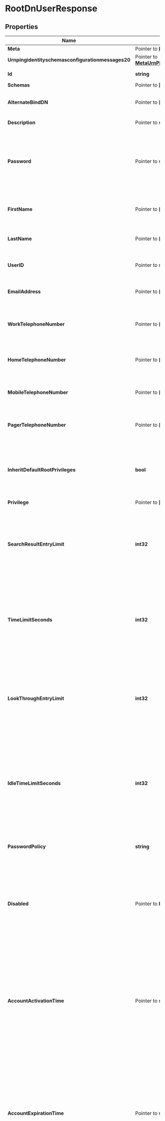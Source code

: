 # RootDnUserResponse

## Properties

Name | Type | Description | Notes
------------ | ------------- | ------------- | -------------
**Meta** | Pointer to [**MetaMeta**](MetaMeta.md) |  | [optional] 
**Urnpingidentityschemasconfigurationmessages20** | Pointer to [**MetaUrnPingidentitySchemasConfigurationMessages20**](MetaUrnPingidentitySchemasConfigurationMessages20.md) |  | [optional] 
**Id** | **string** | Name of the Root DN User | 
**Schemas** | Pointer to [**[]EnumrootDnUserSchemaUrn**](EnumrootDnUserSchemaUrn.md) |  | [optional] 
**AlternateBindDN** | Pointer to **[]string** | Specifies one or more alternate DNs that can be used to bind to the server as this User. | [optional] 
**Description** | Pointer to **string** | A description for this User. | [optional] 
**Password** | Pointer to **string** | Specifies the user&#39;s password. This is stored in the userPassword LDAP attribute. To set a pre-hashed value, the account making the change must have the bypass-pw-policy privilege. | [optional] 
**FirstName** | Pointer to **[]string** | Specifies the user&#39;s first name. This is stored in the givenName LDAP attribute. | [optional] 
**LastName** | Pointer to **[]string** | Specifies the user&#39;s last name. This is stored in the sn LDAP attribute. | [optional] 
**UserID** | Pointer to **string** | Specifies the user&#39;s user ID. This is stored in the uid LDAP attribute. | [optional] 
**EmailAddress** | Pointer to **[]string** | Specifies the user&#39;s email address. This is stored in the mail LDAP attribute. | [optional] 
**WorkTelephoneNumber** | Pointer to **[]string** | Specifies the user&#39;s work telephone number. This is stored in the telephoneNumber LDAP attribute. | [optional] 
**HomeTelephoneNumber** | Pointer to **[]string** | Specifies the user&#39;s home telephone number. This is stored in the homePhone LDAP attribute. | [optional] 
**MobileTelephoneNumber** | Pointer to **[]string** | Specifies the user&#39;s mobile telephone number. This is stored in the mobile LDAP attribute. | [optional] 
**PagerTelephoneNumber** | Pointer to **[]string** | Specifies the user&#39;s pager telephone number. This is stored in the pager LDAP attribute. | [optional] 
**InheritDefaultRootPrivileges** | **bool** | Indicates whether this User should be automatically granted the set of privileges defined in the default-root-privilege-name property of the Root DN configuration object. | 
**Privilege** | Pointer to [**[]EnumrootDnUserPrivilegeProp**](EnumrootDnUserPrivilegeProp.md) |  | [optional] 
**SearchResultEntryLimit** | **int32** | Specifies the maximum number of entries that the server may return to the user in response to any single search request. A value of 0 indicates no limit should be enforced. This is stored in the ds-rlim-size-limit LDAP attribute. | 
**TimeLimitSeconds** | **int32** | Specifies the maximum length of time (in seconds) that the server may spend processing any single search request. A value of 0 indicates no limit should be enforced. This is stored in the ds-rlim-time-limit LDAP attribute. | 
**LookThroughEntryLimit** | **int32** | Specifies the maximum number of candidate entries that the server may examine in the course of processing any single search request. A value of 0 indicates no limit should be enforced. This is stored in the ds-rlim-lookthrough-limit LDAP attribute. | 
**IdleTimeLimitSeconds** | **int32** | Specifies the maximum length of time (in seconds) that a connection authenticated as this user may remain established without issuing any requests. A value of 0 indicates no limit should be enforced. This is stored in the ds-rlim-idle-time-limit LDAP attribute. | 
**PasswordPolicy** | **string** | Specifies the password policy for the user. This is stored in the ds-pwp-password-policy-dn LDAP attribute. | 
**Disabled** | Pointer to **bool** | Specifies whether the root user account should be disabled. A disabled account is not permitted to authenticate, nor can it be used as an authorization identity. This is stored in the ds-pwp-account-disabled LDAP attribute. | [optional] 
**AccountActivationTime** | Pointer to **string** | Specifies the time, in generalized time format (e.g., &#39;20160101070000Z&#39;), that the root user account should become active. If an activation time is specified, the user will not be permitted to authenticate, nor can the account be used as an authorization identity, until the activation time has arrived. This is stored in the ds-pwp-account-activation-time LDAP attribute. | [optional] 
**AccountExpirationTime** | Pointer to **string** | Specifies the time, in generalized time format (e.g., &#39;20240101070000Z&#39;), that the root user account should expire. If an expiration time is specified, the user will not be permitted to authenticate, nor can the account be used as an authorization identity, after this time has passed. This is stored in the ds-pwp-account-expiration-time LDAP attribute. | [optional] 
**RequireSecureAuthentication** | **bool** | Indicates whether this User must authenticate in a secure manner. When set to \&quot;true\&quot;, the User will only be allowed to authenticate over a secure connection or using a mechanism that does not expose user credentials (e.g., the CRAM-MD5, DIGEST-MD5, and GSSAPI SASL mechanisms). | 
**RequireSecureConnections** | **bool** | Indicates whether this User must be required to communicate with the server over a secure connection. When set to \&quot;true\&quot;, the User will only be allowed to communicate with the server over a secure connection (i.e., using TLS or the StartTLS extended operation). | 
**AllowedAuthenticationType** | Pointer to **[]string** | Indicates that User should only be allowed to authenticate in certain ways. Allowed values include \&quot;simple\&quot; (to indicate that the user should be allowed to bind using simple authentication) or \&quot;sasl {mech}\&quot; (to indicate that the user should be allowed to bind using the specified SASL mechanism, like \&quot;sasl PLAIN\&quot;). The list of available SASL mechanisms can be retrieved by running \&quot;dsconfig --advanced list-sasl-mechanism-handlers\&quot;. | [optional] 
**AllowedAuthenticationIPAddress** | Pointer to **[]string** | An IPv4 or IPv6 address mask that controls the set of IP addresses from which this User can authenticate to the server. For instance a value of 127.0.0.1 (or ::1 in IPv6) would restricted access only to localhost connections, whereas 10.6.1.* would restrict access to servers on the 10.6.1.* subnet. | [optional] 
**PreferredOTPDeliveryMechanism** | Pointer to **[]string** | Overrides the default settings for the mechanisms (e.g., email or SMS) that are used to deliver one time passwords to Users. | [optional] 
**IsProxyable** | Pointer to [**EnumrootDnUserIsProxyableProp**](EnumrootDnUserIsProxyableProp.md) |  | [optional] 
**IsProxyableByDN** | Pointer to **[]string** | Specifies the DNs of accounts that can proxy as this User using the proxied authorization v1 or v2 control, the intermediate client control, or a SASL mechanism that allows specifying an alternate authorization identity. This property is only applicable if is-proxyable is set to \&quot;allowed\&quot; or \&quot;required\&quot;. | [optional] 
**IsProxyableByGroup** | Pointer to **[]string** | Specifies the DNs of groups whose members can proxy as this User using the proxied authorization v1 or v2 control, the intermediate client control, or a SASL mechanism that allows specifying an alternate authorization identity. This property is only applicable if is-proxyable is set to \&quot;allowed\&quot; or \&quot;required\&quot;. | [optional] 
**IsProxyableByURL** | Pointer to **[]string** | Specifies LDAP URLs of accounts that can proxy as this User using the proxied authorization v1 or v2 control, the intermediate client control, or a SASL mechanism that allows specifying an alternate authorization identity. This property is only applicable if is-proxyable is set to \&quot;allowed\&quot; or \&quot;required\&quot;. | [optional] 
**MayProxyAsDN** | Pointer to **[]string** | This restricts the set of accounts that this User can proxy as to entries with the specified DNs. | [optional] 
**MayProxyAsGroup** | Pointer to **[]string** | This restricts the set of accounts that this User can proxy as to entries that are in the group with the specified DN. | [optional] 
**MayProxyAsURL** | Pointer to **[]string** | This restricts the set of accounts that this User can proxy as to entries that are matched by the specified LDAP URL. | [optional] 

## Methods

### NewRootDnUserResponse

`func NewRootDnUserResponse(id string, inheritDefaultRootPrivileges bool, searchResultEntryLimit int32, timeLimitSeconds int32, lookThroughEntryLimit int32, idleTimeLimitSeconds int32, passwordPolicy string, requireSecureAuthentication bool, requireSecureConnections bool, ) *RootDnUserResponse`

NewRootDnUserResponse instantiates a new RootDnUserResponse object
This constructor will assign default values to properties that have it defined,
and makes sure properties required by API are set, but the set of arguments
will change when the set of required properties is changed

### NewRootDnUserResponseWithDefaults

`func NewRootDnUserResponseWithDefaults() *RootDnUserResponse`

NewRootDnUserResponseWithDefaults instantiates a new RootDnUserResponse object
This constructor will only assign default values to properties that have it defined,
but it doesn't guarantee that properties required by API are set

### GetMeta

`func (o *RootDnUserResponse) GetMeta() MetaMeta`

GetMeta returns the Meta field if non-nil, zero value otherwise.

### GetMetaOk

`func (o *RootDnUserResponse) GetMetaOk() (*MetaMeta, bool)`

GetMetaOk returns a tuple with the Meta field if it's non-nil, zero value otherwise
and a boolean to check if the value has been set.

### SetMeta

`func (o *RootDnUserResponse) SetMeta(v MetaMeta)`

SetMeta sets Meta field to given value.

### HasMeta

`func (o *RootDnUserResponse) HasMeta() bool`

HasMeta returns a boolean if a field has been set.

### GetUrnpingidentityschemasconfigurationmessages20

`func (o *RootDnUserResponse) GetUrnpingidentityschemasconfigurationmessages20() MetaUrnPingidentitySchemasConfigurationMessages20`

GetUrnpingidentityschemasconfigurationmessages20 returns the Urnpingidentityschemasconfigurationmessages20 field if non-nil, zero value otherwise.

### GetUrnpingidentityschemasconfigurationmessages20Ok

`func (o *RootDnUserResponse) GetUrnpingidentityschemasconfigurationmessages20Ok() (*MetaUrnPingidentitySchemasConfigurationMessages20, bool)`

GetUrnpingidentityschemasconfigurationmessages20Ok returns a tuple with the Urnpingidentityschemasconfigurationmessages20 field if it's non-nil, zero value otherwise
and a boolean to check if the value has been set.

### SetUrnpingidentityschemasconfigurationmessages20

`func (o *RootDnUserResponse) SetUrnpingidentityschemasconfigurationmessages20(v MetaUrnPingidentitySchemasConfigurationMessages20)`

SetUrnpingidentityschemasconfigurationmessages20 sets Urnpingidentityschemasconfigurationmessages20 field to given value.

### HasUrnpingidentityschemasconfigurationmessages20

`func (o *RootDnUserResponse) HasUrnpingidentityschemasconfigurationmessages20() bool`

HasUrnpingidentityschemasconfigurationmessages20 returns a boolean if a field has been set.

### GetId

`func (o *RootDnUserResponse) GetId() string`

GetId returns the Id field if non-nil, zero value otherwise.

### GetIdOk

`func (o *RootDnUserResponse) GetIdOk() (*string, bool)`

GetIdOk returns a tuple with the Id field if it's non-nil, zero value otherwise
and a boolean to check if the value has been set.

### SetId

`func (o *RootDnUserResponse) SetId(v string)`

SetId sets Id field to given value.


### GetSchemas

`func (o *RootDnUserResponse) GetSchemas() []EnumrootDnUserSchemaUrn`

GetSchemas returns the Schemas field if non-nil, zero value otherwise.

### GetSchemasOk

`func (o *RootDnUserResponse) GetSchemasOk() (*[]EnumrootDnUserSchemaUrn, bool)`

GetSchemasOk returns a tuple with the Schemas field if it's non-nil, zero value otherwise
and a boolean to check if the value has been set.

### SetSchemas

`func (o *RootDnUserResponse) SetSchemas(v []EnumrootDnUserSchemaUrn)`

SetSchemas sets Schemas field to given value.

### HasSchemas

`func (o *RootDnUserResponse) HasSchemas() bool`

HasSchemas returns a boolean if a field has been set.

### GetAlternateBindDN

`func (o *RootDnUserResponse) GetAlternateBindDN() []string`

GetAlternateBindDN returns the AlternateBindDN field if non-nil, zero value otherwise.

### GetAlternateBindDNOk

`func (o *RootDnUserResponse) GetAlternateBindDNOk() (*[]string, bool)`

GetAlternateBindDNOk returns a tuple with the AlternateBindDN field if it's non-nil, zero value otherwise
and a boolean to check if the value has been set.

### SetAlternateBindDN

`func (o *RootDnUserResponse) SetAlternateBindDN(v []string)`

SetAlternateBindDN sets AlternateBindDN field to given value.

### HasAlternateBindDN

`func (o *RootDnUserResponse) HasAlternateBindDN() bool`

HasAlternateBindDN returns a boolean if a field has been set.

### GetDescription

`func (o *RootDnUserResponse) GetDescription() string`

GetDescription returns the Description field if non-nil, zero value otherwise.

### GetDescriptionOk

`func (o *RootDnUserResponse) GetDescriptionOk() (*string, bool)`

GetDescriptionOk returns a tuple with the Description field if it's non-nil, zero value otherwise
and a boolean to check if the value has been set.

### SetDescription

`func (o *RootDnUserResponse) SetDescription(v string)`

SetDescription sets Description field to given value.

### HasDescription

`func (o *RootDnUserResponse) HasDescription() bool`

HasDescription returns a boolean if a field has been set.

### GetPassword

`func (o *RootDnUserResponse) GetPassword() string`

GetPassword returns the Password field if non-nil, zero value otherwise.

### GetPasswordOk

`func (o *RootDnUserResponse) GetPasswordOk() (*string, bool)`

GetPasswordOk returns a tuple with the Password field if it's non-nil, zero value otherwise
and a boolean to check if the value has been set.

### SetPassword

`func (o *RootDnUserResponse) SetPassword(v string)`

SetPassword sets Password field to given value.

### HasPassword

`func (o *RootDnUserResponse) HasPassword() bool`

HasPassword returns a boolean if a field has been set.

### GetFirstName

`func (o *RootDnUserResponse) GetFirstName() []string`

GetFirstName returns the FirstName field if non-nil, zero value otherwise.

### GetFirstNameOk

`func (o *RootDnUserResponse) GetFirstNameOk() (*[]string, bool)`

GetFirstNameOk returns a tuple with the FirstName field if it's non-nil, zero value otherwise
and a boolean to check if the value has been set.

### SetFirstName

`func (o *RootDnUserResponse) SetFirstName(v []string)`

SetFirstName sets FirstName field to given value.

### HasFirstName

`func (o *RootDnUserResponse) HasFirstName() bool`

HasFirstName returns a boolean if a field has been set.

### GetLastName

`func (o *RootDnUserResponse) GetLastName() []string`

GetLastName returns the LastName field if non-nil, zero value otherwise.

### GetLastNameOk

`func (o *RootDnUserResponse) GetLastNameOk() (*[]string, bool)`

GetLastNameOk returns a tuple with the LastName field if it's non-nil, zero value otherwise
and a boolean to check if the value has been set.

### SetLastName

`func (o *RootDnUserResponse) SetLastName(v []string)`

SetLastName sets LastName field to given value.

### HasLastName

`func (o *RootDnUserResponse) HasLastName() bool`

HasLastName returns a boolean if a field has been set.

### GetUserID

`func (o *RootDnUserResponse) GetUserID() string`

GetUserID returns the UserID field if non-nil, zero value otherwise.

### GetUserIDOk

`func (o *RootDnUserResponse) GetUserIDOk() (*string, bool)`

GetUserIDOk returns a tuple with the UserID field if it's non-nil, zero value otherwise
and a boolean to check if the value has been set.

### SetUserID

`func (o *RootDnUserResponse) SetUserID(v string)`

SetUserID sets UserID field to given value.

### HasUserID

`func (o *RootDnUserResponse) HasUserID() bool`

HasUserID returns a boolean if a field has been set.

### GetEmailAddress

`func (o *RootDnUserResponse) GetEmailAddress() []string`

GetEmailAddress returns the EmailAddress field if non-nil, zero value otherwise.

### GetEmailAddressOk

`func (o *RootDnUserResponse) GetEmailAddressOk() (*[]string, bool)`

GetEmailAddressOk returns a tuple with the EmailAddress field if it's non-nil, zero value otherwise
and a boolean to check if the value has been set.

### SetEmailAddress

`func (o *RootDnUserResponse) SetEmailAddress(v []string)`

SetEmailAddress sets EmailAddress field to given value.

### HasEmailAddress

`func (o *RootDnUserResponse) HasEmailAddress() bool`

HasEmailAddress returns a boolean if a field has been set.

### GetWorkTelephoneNumber

`func (o *RootDnUserResponse) GetWorkTelephoneNumber() []string`

GetWorkTelephoneNumber returns the WorkTelephoneNumber field if non-nil, zero value otherwise.

### GetWorkTelephoneNumberOk

`func (o *RootDnUserResponse) GetWorkTelephoneNumberOk() (*[]string, bool)`

GetWorkTelephoneNumberOk returns a tuple with the WorkTelephoneNumber field if it's non-nil, zero value otherwise
and a boolean to check if the value has been set.

### SetWorkTelephoneNumber

`func (o *RootDnUserResponse) SetWorkTelephoneNumber(v []string)`

SetWorkTelephoneNumber sets WorkTelephoneNumber field to given value.

### HasWorkTelephoneNumber

`func (o *RootDnUserResponse) HasWorkTelephoneNumber() bool`

HasWorkTelephoneNumber returns a boolean if a field has been set.

### GetHomeTelephoneNumber

`func (o *RootDnUserResponse) GetHomeTelephoneNumber() []string`

GetHomeTelephoneNumber returns the HomeTelephoneNumber field if non-nil, zero value otherwise.

### GetHomeTelephoneNumberOk

`func (o *RootDnUserResponse) GetHomeTelephoneNumberOk() (*[]string, bool)`

GetHomeTelephoneNumberOk returns a tuple with the HomeTelephoneNumber field if it's non-nil, zero value otherwise
and a boolean to check if the value has been set.

### SetHomeTelephoneNumber

`func (o *RootDnUserResponse) SetHomeTelephoneNumber(v []string)`

SetHomeTelephoneNumber sets HomeTelephoneNumber field to given value.

### HasHomeTelephoneNumber

`func (o *RootDnUserResponse) HasHomeTelephoneNumber() bool`

HasHomeTelephoneNumber returns a boolean if a field has been set.

### GetMobileTelephoneNumber

`func (o *RootDnUserResponse) GetMobileTelephoneNumber() []string`

GetMobileTelephoneNumber returns the MobileTelephoneNumber field if non-nil, zero value otherwise.

### GetMobileTelephoneNumberOk

`func (o *RootDnUserResponse) GetMobileTelephoneNumberOk() (*[]string, bool)`

GetMobileTelephoneNumberOk returns a tuple with the MobileTelephoneNumber field if it's non-nil, zero value otherwise
and a boolean to check if the value has been set.

### SetMobileTelephoneNumber

`func (o *RootDnUserResponse) SetMobileTelephoneNumber(v []string)`

SetMobileTelephoneNumber sets MobileTelephoneNumber field to given value.

### HasMobileTelephoneNumber

`func (o *RootDnUserResponse) HasMobileTelephoneNumber() bool`

HasMobileTelephoneNumber returns a boolean if a field has been set.

### GetPagerTelephoneNumber

`func (o *RootDnUserResponse) GetPagerTelephoneNumber() []string`

GetPagerTelephoneNumber returns the PagerTelephoneNumber field if non-nil, zero value otherwise.

### GetPagerTelephoneNumberOk

`func (o *RootDnUserResponse) GetPagerTelephoneNumberOk() (*[]string, bool)`

GetPagerTelephoneNumberOk returns a tuple with the PagerTelephoneNumber field if it's non-nil, zero value otherwise
and a boolean to check if the value has been set.

### SetPagerTelephoneNumber

`func (o *RootDnUserResponse) SetPagerTelephoneNumber(v []string)`

SetPagerTelephoneNumber sets PagerTelephoneNumber field to given value.

### HasPagerTelephoneNumber

`func (o *RootDnUserResponse) HasPagerTelephoneNumber() bool`

HasPagerTelephoneNumber returns a boolean if a field has been set.

### GetInheritDefaultRootPrivileges

`func (o *RootDnUserResponse) GetInheritDefaultRootPrivileges() bool`

GetInheritDefaultRootPrivileges returns the InheritDefaultRootPrivileges field if non-nil, zero value otherwise.

### GetInheritDefaultRootPrivilegesOk

`func (o *RootDnUserResponse) GetInheritDefaultRootPrivilegesOk() (*bool, bool)`

GetInheritDefaultRootPrivilegesOk returns a tuple with the InheritDefaultRootPrivileges field if it's non-nil, zero value otherwise
and a boolean to check if the value has been set.

### SetInheritDefaultRootPrivileges

`func (o *RootDnUserResponse) SetInheritDefaultRootPrivileges(v bool)`

SetInheritDefaultRootPrivileges sets InheritDefaultRootPrivileges field to given value.


### GetPrivilege

`func (o *RootDnUserResponse) GetPrivilege() []EnumrootDnUserPrivilegeProp`

GetPrivilege returns the Privilege field if non-nil, zero value otherwise.

### GetPrivilegeOk

`func (o *RootDnUserResponse) GetPrivilegeOk() (*[]EnumrootDnUserPrivilegeProp, bool)`

GetPrivilegeOk returns a tuple with the Privilege field if it's non-nil, zero value otherwise
and a boolean to check if the value has been set.

### SetPrivilege

`func (o *RootDnUserResponse) SetPrivilege(v []EnumrootDnUserPrivilegeProp)`

SetPrivilege sets Privilege field to given value.

### HasPrivilege

`func (o *RootDnUserResponse) HasPrivilege() bool`

HasPrivilege returns a boolean if a field has been set.

### GetSearchResultEntryLimit

`func (o *RootDnUserResponse) GetSearchResultEntryLimit() int32`

GetSearchResultEntryLimit returns the SearchResultEntryLimit field if non-nil, zero value otherwise.

### GetSearchResultEntryLimitOk

`func (o *RootDnUserResponse) GetSearchResultEntryLimitOk() (*int32, bool)`

GetSearchResultEntryLimitOk returns a tuple with the SearchResultEntryLimit field if it's non-nil, zero value otherwise
and a boolean to check if the value has been set.

### SetSearchResultEntryLimit

`func (o *RootDnUserResponse) SetSearchResultEntryLimit(v int32)`

SetSearchResultEntryLimit sets SearchResultEntryLimit field to given value.


### GetTimeLimitSeconds

`func (o *RootDnUserResponse) GetTimeLimitSeconds() int32`

GetTimeLimitSeconds returns the TimeLimitSeconds field if non-nil, zero value otherwise.

### GetTimeLimitSecondsOk

`func (o *RootDnUserResponse) GetTimeLimitSecondsOk() (*int32, bool)`

GetTimeLimitSecondsOk returns a tuple with the TimeLimitSeconds field if it's non-nil, zero value otherwise
and a boolean to check if the value has been set.

### SetTimeLimitSeconds

`func (o *RootDnUserResponse) SetTimeLimitSeconds(v int32)`

SetTimeLimitSeconds sets TimeLimitSeconds field to given value.


### GetLookThroughEntryLimit

`func (o *RootDnUserResponse) GetLookThroughEntryLimit() int32`

GetLookThroughEntryLimit returns the LookThroughEntryLimit field if non-nil, zero value otherwise.

### GetLookThroughEntryLimitOk

`func (o *RootDnUserResponse) GetLookThroughEntryLimitOk() (*int32, bool)`

GetLookThroughEntryLimitOk returns a tuple with the LookThroughEntryLimit field if it's non-nil, zero value otherwise
and a boolean to check if the value has been set.

### SetLookThroughEntryLimit

`func (o *RootDnUserResponse) SetLookThroughEntryLimit(v int32)`

SetLookThroughEntryLimit sets LookThroughEntryLimit field to given value.


### GetIdleTimeLimitSeconds

`func (o *RootDnUserResponse) GetIdleTimeLimitSeconds() int32`

GetIdleTimeLimitSeconds returns the IdleTimeLimitSeconds field if non-nil, zero value otherwise.

### GetIdleTimeLimitSecondsOk

`func (o *RootDnUserResponse) GetIdleTimeLimitSecondsOk() (*int32, bool)`

GetIdleTimeLimitSecondsOk returns a tuple with the IdleTimeLimitSeconds field if it's non-nil, zero value otherwise
and a boolean to check if the value has been set.

### SetIdleTimeLimitSeconds

`func (o *RootDnUserResponse) SetIdleTimeLimitSeconds(v int32)`

SetIdleTimeLimitSeconds sets IdleTimeLimitSeconds field to given value.


### GetPasswordPolicy

`func (o *RootDnUserResponse) GetPasswordPolicy() string`

GetPasswordPolicy returns the PasswordPolicy field if non-nil, zero value otherwise.

### GetPasswordPolicyOk

`func (o *RootDnUserResponse) GetPasswordPolicyOk() (*string, bool)`

GetPasswordPolicyOk returns a tuple with the PasswordPolicy field if it's non-nil, zero value otherwise
and a boolean to check if the value has been set.

### SetPasswordPolicy

`func (o *RootDnUserResponse) SetPasswordPolicy(v string)`

SetPasswordPolicy sets PasswordPolicy field to given value.


### GetDisabled

`func (o *RootDnUserResponse) GetDisabled() bool`

GetDisabled returns the Disabled field if non-nil, zero value otherwise.

### GetDisabledOk

`func (o *RootDnUserResponse) GetDisabledOk() (*bool, bool)`

GetDisabledOk returns a tuple with the Disabled field if it's non-nil, zero value otherwise
and a boolean to check if the value has been set.

### SetDisabled

`func (o *RootDnUserResponse) SetDisabled(v bool)`

SetDisabled sets Disabled field to given value.

### HasDisabled

`func (o *RootDnUserResponse) HasDisabled() bool`

HasDisabled returns a boolean if a field has been set.

### GetAccountActivationTime

`func (o *RootDnUserResponse) GetAccountActivationTime() string`

GetAccountActivationTime returns the AccountActivationTime field if non-nil, zero value otherwise.

### GetAccountActivationTimeOk

`func (o *RootDnUserResponse) GetAccountActivationTimeOk() (*string, bool)`

GetAccountActivationTimeOk returns a tuple with the AccountActivationTime field if it's non-nil, zero value otherwise
and a boolean to check if the value has been set.

### SetAccountActivationTime

`func (o *RootDnUserResponse) SetAccountActivationTime(v string)`

SetAccountActivationTime sets AccountActivationTime field to given value.

### HasAccountActivationTime

`func (o *RootDnUserResponse) HasAccountActivationTime() bool`

HasAccountActivationTime returns a boolean if a field has been set.

### GetAccountExpirationTime

`func (o *RootDnUserResponse) GetAccountExpirationTime() string`

GetAccountExpirationTime returns the AccountExpirationTime field if non-nil, zero value otherwise.

### GetAccountExpirationTimeOk

`func (o *RootDnUserResponse) GetAccountExpirationTimeOk() (*string, bool)`

GetAccountExpirationTimeOk returns a tuple with the AccountExpirationTime field if it's non-nil, zero value otherwise
and a boolean to check if the value has been set.

### SetAccountExpirationTime

`func (o *RootDnUserResponse) SetAccountExpirationTime(v string)`

SetAccountExpirationTime sets AccountExpirationTime field to given value.

### HasAccountExpirationTime

`func (o *RootDnUserResponse) HasAccountExpirationTime() bool`

HasAccountExpirationTime returns a boolean if a field has been set.

### GetRequireSecureAuthentication

`func (o *RootDnUserResponse) GetRequireSecureAuthentication() bool`

GetRequireSecureAuthentication returns the RequireSecureAuthentication field if non-nil, zero value otherwise.

### GetRequireSecureAuthenticationOk

`func (o *RootDnUserResponse) GetRequireSecureAuthenticationOk() (*bool, bool)`

GetRequireSecureAuthenticationOk returns a tuple with the RequireSecureAuthentication field if it's non-nil, zero value otherwise
and a boolean to check if the value has been set.

### SetRequireSecureAuthentication

`func (o *RootDnUserResponse) SetRequireSecureAuthentication(v bool)`

SetRequireSecureAuthentication sets RequireSecureAuthentication field to given value.


### GetRequireSecureConnections

`func (o *RootDnUserResponse) GetRequireSecureConnections() bool`

GetRequireSecureConnections returns the RequireSecureConnections field if non-nil, zero value otherwise.

### GetRequireSecureConnectionsOk

`func (o *RootDnUserResponse) GetRequireSecureConnectionsOk() (*bool, bool)`

GetRequireSecureConnectionsOk returns a tuple with the RequireSecureConnections field if it's non-nil, zero value otherwise
and a boolean to check if the value has been set.

### SetRequireSecureConnections

`func (o *RootDnUserResponse) SetRequireSecureConnections(v bool)`

SetRequireSecureConnections sets RequireSecureConnections field to given value.


### GetAllowedAuthenticationType

`func (o *RootDnUserResponse) GetAllowedAuthenticationType() []string`

GetAllowedAuthenticationType returns the AllowedAuthenticationType field if non-nil, zero value otherwise.

### GetAllowedAuthenticationTypeOk

`func (o *RootDnUserResponse) GetAllowedAuthenticationTypeOk() (*[]string, bool)`

GetAllowedAuthenticationTypeOk returns a tuple with the AllowedAuthenticationType field if it's non-nil, zero value otherwise
and a boolean to check if the value has been set.

### SetAllowedAuthenticationType

`func (o *RootDnUserResponse) SetAllowedAuthenticationType(v []string)`

SetAllowedAuthenticationType sets AllowedAuthenticationType field to given value.

### HasAllowedAuthenticationType

`func (o *RootDnUserResponse) HasAllowedAuthenticationType() bool`

HasAllowedAuthenticationType returns a boolean if a field has been set.

### GetAllowedAuthenticationIPAddress

`func (o *RootDnUserResponse) GetAllowedAuthenticationIPAddress() []string`

GetAllowedAuthenticationIPAddress returns the AllowedAuthenticationIPAddress field if non-nil, zero value otherwise.

### GetAllowedAuthenticationIPAddressOk

`func (o *RootDnUserResponse) GetAllowedAuthenticationIPAddressOk() (*[]string, bool)`

GetAllowedAuthenticationIPAddressOk returns a tuple with the AllowedAuthenticationIPAddress field if it's non-nil, zero value otherwise
and a boolean to check if the value has been set.

### SetAllowedAuthenticationIPAddress

`func (o *RootDnUserResponse) SetAllowedAuthenticationIPAddress(v []string)`

SetAllowedAuthenticationIPAddress sets AllowedAuthenticationIPAddress field to given value.

### HasAllowedAuthenticationIPAddress

`func (o *RootDnUserResponse) HasAllowedAuthenticationIPAddress() bool`

HasAllowedAuthenticationIPAddress returns a boolean if a field has been set.

### GetPreferredOTPDeliveryMechanism

`func (o *RootDnUserResponse) GetPreferredOTPDeliveryMechanism() []string`

GetPreferredOTPDeliveryMechanism returns the PreferredOTPDeliveryMechanism field if non-nil, zero value otherwise.

### GetPreferredOTPDeliveryMechanismOk

`func (o *RootDnUserResponse) GetPreferredOTPDeliveryMechanismOk() (*[]string, bool)`

GetPreferredOTPDeliveryMechanismOk returns a tuple with the PreferredOTPDeliveryMechanism field if it's non-nil, zero value otherwise
and a boolean to check if the value has been set.

### SetPreferredOTPDeliveryMechanism

`func (o *RootDnUserResponse) SetPreferredOTPDeliveryMechanism(v []string)`

SetPreferredOTPDeliveryMechanism sets PreferredOTPDeliveryMechanism field to given value.

### HasPreferredOTPDeliveryMechanism

`func (o *RootDnUserResponse) HasPreferredOTPDeliveryMechanism() bool`

HasPreferredOTPDeliveryMechanism returns a boolean if a field has been set.

### GetIsProxyable

`func (o *RootDnUserResponse) GetIsProxyable() EnumrootDnUserIsProxyableProp`

GetIsProxyable returns the IsProxyable field if non-nil, zero value otherwise.

### GetIsProxyableOk

`func (o *RootDnUserResponse) GetIsProxyableOk() (*EnumrootDnUserIsProxyableProp, bool)`

GetIsProxyableOk returns a tuple with the IsProxyable field if it's non-nil, zero value otherwise
and a boolean to check if the value has been set.

### SetIsProxyable

`func (o *RootDnUserResponse) SetIsProxyable(v EnumrootDnUserIsProxyableProp)`

SetIsProxyable sets IsProxyable field to given value.

### HasIsProxyable

`func (o *RootDnUserResponse) HasIsProxyable() bool`

HasIsProxyable returns a boolean if a field has been set.

### GetIsProxyableByDN

`func (o *RootDnUserResponse) GetIsProxyableByDN() []string`

GetIsProxyableByDN returns the IsProxyableByDN field if non-nil, zero value otherwise.

### GetIsProxyableByDNOk

`func (o *RootDnUserResponse) GetIsProxyableByDNOk() (*[]string, bool)`

GetIsProxyableByDNOk returns a tuple with the IsProxyableByDN field if it's non-nil, zero value otherwise
and a boolean to check if the value has been set.

### SetIsProxyableByDN

`func (o *RootDnUserResponse) SetIsProxyableByDN(v []string)`

SetIsProxyableByDN sets IsProxyableByDN field to given value.

### HasIsProxyableByDN

`func (o *RootDnUserResponse) HasIsProxyableByDN() bool`

HasIsProxyableByDN returns a boolean if a field has been set.

### GetIsProxyableByGroup

`func (o *RootDnUserResponse) GetIsProxyableByGroup() []string`

GetIsProxyableByGroup returns the IsProxyableByGroup field if non-nil, zero value otherwise.

### GetIsProxyableByGroupOk

`func (o *RootDnUserResponse) GetIsProxyableByGroupOk() (*[]string, bool)`

GetIsProxyableByGroupOk returns a tuple with the IsProxyableByGroup field if it's non-nil, zero value otherwise
and a boolean to check if the value has been set.

### SetIsProxyableByGroup

`func (o *RootDnUserResponse) SetIsProxyableByGroup(v []string)`

SetIsProxyableByGroup sets IsProxyableByGroup field to given value.

### HasIsProxyableByGroup

`func (o *RootDnUserResponse) HasIsProxyableByGroup() bool`

HasIsProxyableByGroup returns a boolean if a field has been set.

### GetIsProxyableByURL

`func (o *RootDnUserResponse) GetIsProxyableByURL() []string`

GetIsProxyableByURL returns the IsProxyableByURL field if non-nil, zero value otherwise.

### GetIsProxyableByURLOk

`func (o *RootDnUserResponse) GetIsProxyableByURLOk() (*[]string, bool)`

GetIsProxyableByURLOk returns a tuple with the IsProxyableByURL field if it's non-nil, zero value otherwise
and a boolean to check if the value has been set.

### SetIsProxyableByURL

`func (o *RootDnUserResponse) SetIsProxyableByURL(v []string)`

SetIsProxyableByURL sets IsProxyableByURL field to given value.

### HasIsProxyableByURL

`func (o *RootDnUserResponse) HasIsProxyableByURL() bool`

HasIsProxyableByURL returns a boolean if a field has been set.

### GetMayProxyAsDN

`func (o *RootDnUserResponse) GetMayProxyAsDN() []string`

GetMayProxyAsDN returns the MayProxyAsDN field if non-nil, zero value otherwise.

### GetMayProxyAsDNOk

`func (o *RootDnUserResponse) GetMayProxyAsDNOk() (*[]string, bool)`

GetMayProxyAsDNOk returns a tuple with the MayProxyAsDN field if it's non-nil, zero value otherwise
and a boolean to check if the value has been set.

### SetMayProxyAsDN

`func (o *RootDnUserResponse) SetMayProxyAsDN(v []string)`

SetMayProxyAsDN sets MayProxyAsDN field to given value.

### HasMayProxyAsDN

`func (o *RootDnUserResponse) HasMayProxyAsDN() bool`

HasMayProxyAsDN returns a boolean if a field has been set.

### GetMayProxyAsGroup

`func (o *RootDnUserResponse) GetMayProxyAsGroup() []string`

GetMayProxyAsGroup returns the MayProxyAsGroup field if non-nil, zero value otherwise.

### GetMayProxyAsGroupOk

`func (o *RootDnUserResponse) GetMayProxyAsGroupOk() (*[]string, bool)`

GetMayProxyAsGroupOk returns a tuple with the MayProxyAsGroup field if it's non-nil, zero value otherwise
and a boolean to check if the value has been set.

### SetMayProxyAsGroup

`func (o *RootDnUserResponse) SetMayProxyAsGroup(v []string)`

SetMayProxyAsGroup sets MayProxyAsGroup field to given value.

### HasMayProxyAsGroup

`func (o *RootDnUserResponse) HasMayProxyAsGroup() bool`

HasMayProxyAsGroup returns a boolean if a field has been set.

### GetMayProxyAsURL

`func (o *RootDnUserResponse) GetMayProxyAsURL() []string`

GetMayProxyAsURL returns the MayProxyAsURL field if non-nil, zero value otherwise.

### GetMayProxyAsURLOk

`func (o *RootDnUserResponse) GetMayProxyAsURLOk() (*[]string, bool)`

GetMayProxyAsURLOk returns a tuple with the MayProxyAsURL field if it's non-nil, zero value otherwise
and a boolean to check if the value has been set.

### SetMayProxyAsURL

`func (o *RootDnUserResponse) SetMayProxyAsURL(v []string)`

SetMayProxyAsURL sets MayProxyAsURL field to given value.

### HasMayProxyAsURL

`func (o *RootDnUserResponse) HasMayProxyAsURL() bool`

HasMayProxyAsURL returns a boolean if a field has been set.


[[Back to Model list]](../README.md#documentation-for-models) [[Back to API list]](../README.md#documentation-for-api-endpoints) [[Back to README]](../README.md)


